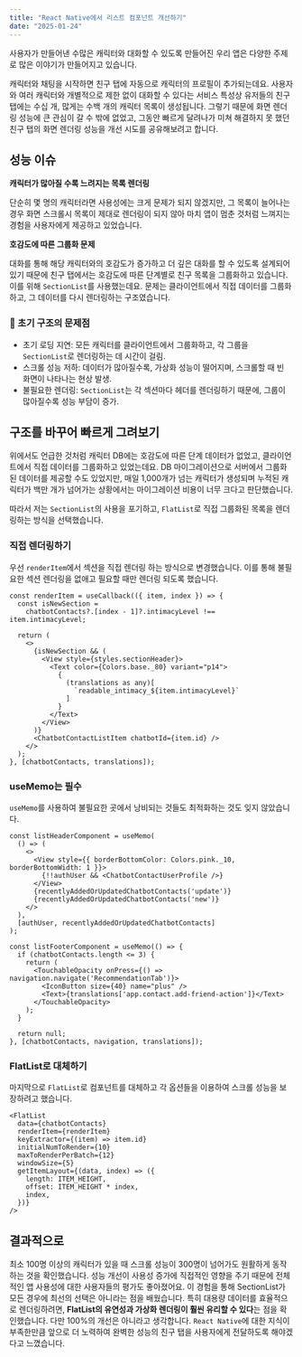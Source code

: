 ```yaml
---
title: "React Native에서 리스트 컴포넌트 개선하기"
date: "2025-01-24"
---
```


사용자가 만들어낸 수많은 캐릭터와 대화할 수 있도록 만들어진 우리 앱은 다양한 주제로 많은 이야기가 만들어지고 있습니다.

캐릭터와 채팅을 시작하면 친구 탭에 자동으로 캐릭터의 프로필이 추가되는데요. 사용자와 여러 캐릭터와 개별적으로 제한 없이 대화할 수 있다는 서비스 특성상 유저들의 친구 탭에는 수십 개, 많게는 수백 개의 캐릭터 목록이 생성됩니다. 그렇기 때문에 화면 렌더링 성능에 큰 관심이 갈 수 밖에 없었고, 그동안 빠르게 달려나가 미쳐 해결하지 못 했던 친구 탭의 화면 렌더링 성능을 개선 시도를 공유해보려고 합니다.

## 성능 이슈

**캐릭터가 많아질 수록 느려지는 목록 렌더링**

단순히 몇 명의 캐릭터라면 사용성에는 크게 문제가 되지 않겠지만, 그 목록이 늘어나는 경우 화면 스크롤시 목록이 제대로 렌더링이 되지 않아 마치 앱이 멈춘 것처럼 느껴지는 경험을 사용자에게 제공하고 있었습니다.

**호감도에 따른 그룹화 문제**

대화를 통해 해당 캐릭터와의 호감도가 증가하고 더 깊은 대화를 할 수 있도록 설계되어 있기 때문에 친구 탭에서는 호감도에 따른 단계별로 친구 목록을 그룹화하고 있습니다. 이를 위해 `SectionList`를 사용했는데요. 문제는 클라이언트에서 직접 데이터를 그룹화하고, 그 데이터를 다시 렌더링하는 구조였습니다.

### 🚨 초기 구조의 문제점
-	초기 로딩 지연: 모든 캐릭터를 클라이언트에서 그룹화하고, 각 그룹을 `SectionList`로 렌더링하는 데 시간이 걸림.
-	스크롤 성능 저하: 데이터가 많아질수록, 가상화 성능이 떨어지며, 스크롤할 때 빈 화면이 나타나는 현상 발생.
-	불필요한 렌더링: `SectionList`는 각 섹션마다 헤더를 렌더링하기 때문에, 그룹이 많아질수록 성능 부담이 증가.

## 구조를 바꾸어 빠르게 그려보기

위에서도 언급한 것처럼 캐릭터 DB에는 호감도에 따른 단계 데이터가 없었고, 클라이언트에서 직접 데이터를 그룹화하고 있었는데요. DB 마이그레이션으로 서버에서 그룹화된 데이터를 제공할 수도 있었지만, 매일 1,000개가 넘는 캐릭터가 생성되며 누적된 캐릭터가 백만 개가 넘어가는 상황에서는 마이그레이션 비용이 너무 크다고 판단했습니다.

따라서 저는 `SectionList`의 사용을 포기하고, `FlatList`로 직접 그룹화된 목록을 렌더링하는 방식을 선택했습니다.

### 직접 렌더링하기
우선 `renderItem`에서 섹션을 직접 렌더링 하는 방식으로 변경했습니다. 이를 통해 불필요한 섹션 렌더링을 없애고 필요할 때만 렌더링 되도록 했습니다.

```
const renderItem = useCallback(({ item, index }) => {
  const isNewSection =
    chatbotContacts?.[index - 1]?.intimacyLevel !== item.intimacyLevel;

  return (
    <>
      {isNewSection && (
        <View style={styles.sectionHeader}>
          <Text color={Colors.base._80} variant="p14">
            {
              (translations as any)[
                `readable_intimacy_${item.intimacyLevel}`
              ]
            }
          </Text>
        </View>
      )}
      <ChatbotContactListItem chatbotId={item.id} />
    </>
  );
}, [chatbotContacts, translations]);
```

### useMemo는 필수
`useMemo`를 사용하여 불필요한 곳에서 낭비되는 것들도 최적화하는 것도 잊지 않았습니다.

```
const listHeaderComponent = useMemo(
  () => (
    <>
      <View style={{ borderBottomColor: Colors.pink._10, borderBottomWidth: 1 }}>
        {!!authUser && <ChatbotContactUserProfile />}
      </View>
      {recentlyAddedOrUpdatedChatbotContacts('update')}
      {recentlyAddedOrUpdatedChatbotContacts('new')}
    </>
  ),
  [authUser, recentlyAddedOrUpdatedChatbotContacts]
);

const listFooterComponent = useMemo(() => {
  if (chatbotContacts.length <= 3) {
    return (
      <TouchableOpacity onPress={() => navigation.navigate('RecommendationTab')}>
        <IconButton size={40} name="plus" />
        <Text>{translations['app.contact.add-friend-action']}</Text>
      </TouchableOpacity>
    );
  }

  return null;
}, [chatbotContacts, navigation, translations]);
```

### FlatList로 대체하기
마지막으로 `FlatList`로 컴포넌트를 대체하고 각 옵션들을 이용하여 스크롤 성능을 보장하려고 했습니다.

```
<FlatList
  data={chatbotContacts}
  renderItem={renderItem}
  keyExtractor={(item) => item.id}
  initialNumToRender={10}
  maxToRenderPerBatch={12}
  windowSize={5}
  getItemLayout={(data, index) => ({
    length: ITEM_HEIGHT,
    offset: ITEM_HEIGHT * index,
    index,
  })}
/>
```

## 결과적으로
최소 100명 이상의 캐릭터가 있을 때 스크롤 성능이 300명이 넘어가도 원활하게 동작하는 것을 확인했습니다. 성능 개선이 사용성 증가에 직접적인 영향을 주기 때문에 전체적인 앱 사용성에 대한 사용자들의 평가도 좋아졌어요. 이 경험을 통해 SectionList가 모든 경우에 최선의 선택은 아니라는 점을 배웠습니다. 특히 대용량 데이터를 효율적으로 렌더링하려면, **FlatList의 유연성과 가상화 렌더링이 훨씬 유리할 수 있다**는 점을 확인했습니다. 다만 100%의 개선은 아니라고 생각합니다. `React Native`에 대한 지식이 부족한만큼 앞으로 더 노력하여 완벽한 성능의 친구 탭을 사용자에게 전달하도록 해야겠다고 느꼈습니다.